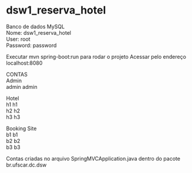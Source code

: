 # dsw1_reserva_hotel
Banco de dados MySQL  
Nome: dsw1_reserva_hotel  
User: root   
Password: password  

Executar mvn spring-boot:run para rodar o projeto
Acessar pelo endereço localhost:8080

CONTAS  
Admin  
admin admin  
  
Hotel  
h1 h1  
h2 h2  
h3 h3  

Booking Site  
b1 b1  
b2 b2  
b3 b3  
  
Contas criadas no arquivo SpringMVCApplication.java dentro do pacote br.ufscar.dc.dsw

